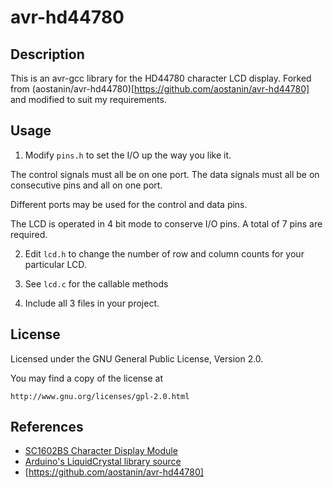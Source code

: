 # avr-hd44780

## Description

This is an avr-gcc library for the HD44780 character LCD display. Forked 
from (aostanin/avr-hd44780)[https://github.com/aostanin/avr-hd44780] 
and modified to suit my requirements.

## Usage

1. Modify `pins.h` to set the I/O up the way you like it. 

The control signals must all be on one port.
The data signals must all be on consecutive pins and all on one port.

Different ports may be used for the control and data pins.

The LCD is operated in 4 bit mode to conserve I/O pins. A total of 7 
pins are required.

2. Edit `lcd.h` to change the number of row and column counts for your
particular LCD.


3. See `lcd.c` for the callable methods

4. Include all 3 files in your project.


## License

Licensed under the GNU General Public License, Version 2.0.

You may find a copy of the license at

```
http://www.gnu.org/licenses/gpl-2.0.html
```

## References

- [SC1602BS Character Display Module](http://akizukidenshi.com/catalog/g/gP-00040/)
- [Arduino's LiquidCrystal library source](https://code.google.com/p/arduino/source/browse/trunk/libraries/LiquidCrystal)
- [https://github.com/aostanin/avr-hd44780]
